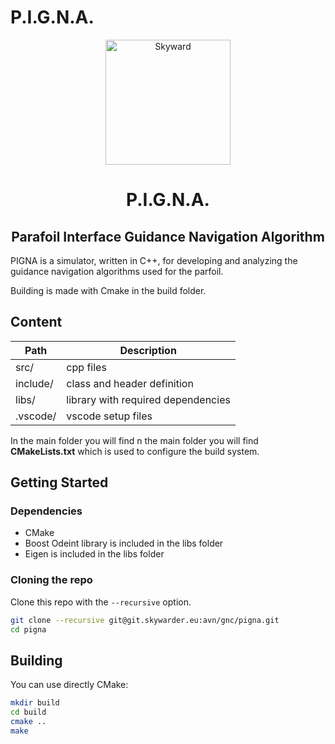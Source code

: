 # P.I.G.N.A.
<div align="center">
	<img src="https://avatars2.githubusercontent.com/u/8077370?s=200&v=4" alt="Skyward" width="200"></a>
<h1>P.I.G.N.A.</h1>
<h2>Parafoil Interface Guidance Navigation Algorithm</h2>
</div>

PIGNA is a simulator, written in C++, for developing and analyzing the guidance navigation algorithms used for the parfoil. 

Building is made with Cmake in the build folder.

## Content

| Path             | Description                                                 |
| ---------------- | ----------------------------------------------------------- |
| src/             | cpp files                                                   |
| include/         | class and header definition                                 |
| libs/            | library with required dependencies                          |
| .vscode/         | vscode setup files                                          |

In the main folder you will find n the main folder you will find **CMakeLists.txt** which is used to configure the build system.

## Getting Started

### Dependencies

* CMake
* Boost Odeint library is included in the libs folder
* Eigen is included in the libs folder

### Cloning the repo

Clone this repo with the `--recursive` option.
```sh
git clone --recursive git@git.skywarder.eu:avn/gnc/pigna.git
cd pigna
```
## Building

You can use directly CMake:
```sh
mkdir build
cd build
cmake ..
make
```

